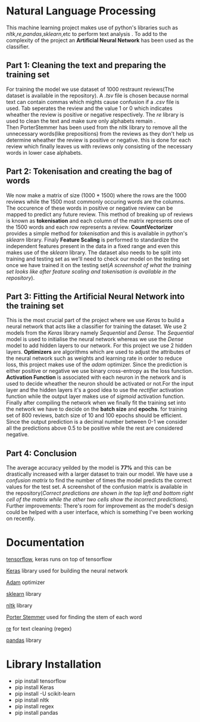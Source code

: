 # Natural Language Processing 

This machine learning project makes use of python's libraries such as _nltk_,_re_,_pandas_,_sklearn_,etc to perform text analysis . To add to the complexity of the project an **Artificial Neural Network** has been used as the classifier.

## Part 1: Cleaning the text and preparing the training set

For training the model we use dataset of 1000 restraunt reviews(The dataset is available in the repository). A _.tsv_ file is chosen because normal text can contain commas which mights cause confusion if a _.csv_ file is used. Tab seperates the review and the value 1 or 0 which indicates wheather the review is positive or negative respectively. The _re_ library is used to clean the text and make sure only alphabets remain .  
Then PorterStemmer has been used from the _nltk_ library to remove all the unnecessary words(like prepositions) from the reviews as they don't help us determine wheather the review is positive or negative. this is done for each review which finally leaves us with reviews only consisting of the necessary words in lower case alphabets. 

## Part 2: Tokenisation and creating the bag of words

We now make a matrix of size (1000 * 1500) where the rows are the 1000 reviews while the 1500 most commonly occuring words are the columns. The occurence of these words in positive or negative review can be mapped to predict any future review. This method of breaking up of reviews is known as **tokenisation** and each column of the matrix represents one of the 1500 words and each row represents a review.
**CountVectorizer** provides a simple method for _tokenisation_ and this is available in python's _sklearn_ library. Finaly **Feature Scaling** is performed to standardize the independent features present in the data in a fixed range and even this makes use of the _sklearn_ library.
The dataset also needs to be split into training and testing set as we'll need to check our model on the testing set once we have trained it on the testing set(_A screenshot of what the training set looks like after feature scaling and tokenisation is available in the repository_).

## Part 3: Fitting the Artificial Neural Network into the training set

This is the most crucial part of the project where we use _Keras_ to build a neural network that acts like a classifier for training the dataset. We use 2 models from the _Keras_ library namely _Sequential_ and _Dense_. The _Sequential_ model is used to initialise the neural network whereas we use the _Dense_ model to add hidden layers to our network. For this project we use 2 hidden layers. 
**Optimizers** are algorithms which are used to adjust the attributes of the neural network such as weights and learning rate in order to reduce loss, this project makes use of the _adam_ optimizer. Since the prediction is either positive or negative we use binary cross-entropy as the loss function.
**Activation Function** is associated with each neuron in the network and is used to decide wheather the neuron should be activated or not.For the input layer and the hidden layers it's a good idea to use the _rectifier_ activation function while the output layer makes use of _sigmoid_ activation function.
Finally after compiling the network when we finally fit the training set into the network we have to decide on the **batch size** and **epochs**. for training set of 800 reviews, batch size of 10 and 100 epochs should be efficient. Since the output prediction is a decimal number between 0-1 we consider all the predictions above 0.5 to be positive while the rest are considered negative.

## Part 4: Conclusion

The average accuracy yeilded by the model is **77%** and this can be drastically increased with a larger dataset to train our model. We have use a _confusion matrix_ to find the number of times the model predicts the correct values for the test set. A screenshot of the confusion matrix is available in the repository(_Correct predictions are shown in the top left and bottom right cell of the matrix while the other two cells show the incorrect predictions_). 
Further improvements: There's room for improvement as the model's design could be helped with a user interface, which is something I've been working on recently.

# Documentation

[tensorflow](https://www.tensorflow.org/guide), keras runs on top of tensorflow

[Keras](https://keras.io/) library used for building the neural network

[Adam](https://keras.io/optimizers/) optimizer

[sklearn](https://scikit-learn.org/stable/) library

[nltk](https://www.nltk.org/) library 

[Porter Stemmer](http://www.nltk.org/howto/stem.html) used for finding the stem of each word

[re](https://docs.python.org/3/library/re.html) for text cleaning (regex) 

[pandas](https://pandas.pydata.org/) library

# Library Installation

* pip install tensorflow
* pip install Keras
* pip install -U scikit-learn
* pip install nltk
* pip install regex
* pip install pandas
